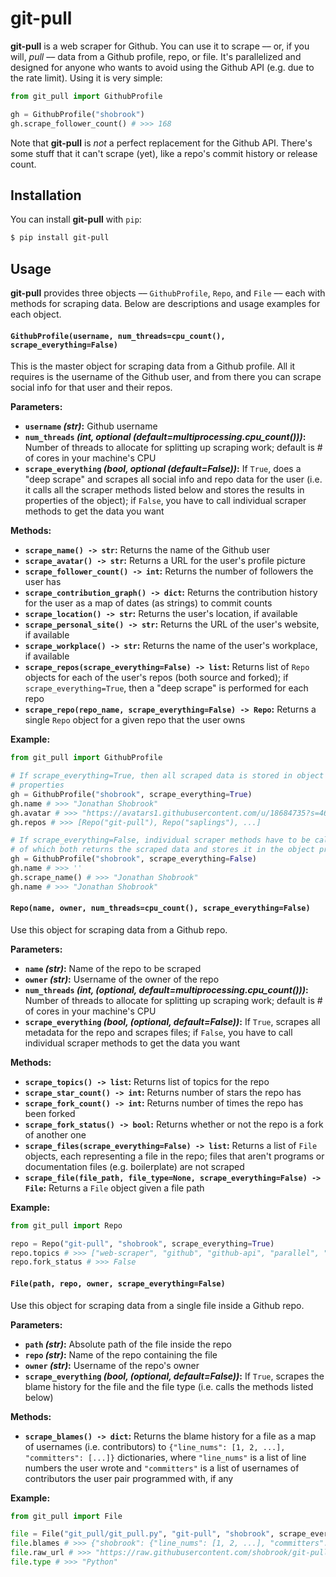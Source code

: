 # git-pull

**git-pull** is a web scraper for Github. You can use it to scrape –– or, if you will, _pull_ –– data from a Github profile, repo, or file. It's parallelized and designed for anyone who wants to avoid using the Github API (e.g. due to the rate limit). Using it is very simple:

```python
from git_pull import GithubProfile

gh = GithubProfile("shobrook")
gh.scrape_follower_count() # >>> 168
```

Note that **git-pull** is _not_ a perfect replacement for the Github API. There's some stuff that it can't scrape (yet), like a repo's commit history or release count.

## Installation

You can install **git-pull** with `pip`:

```bash
$ pip install git-pull
```

## Usage

**git-pull** provides three objects –– `GithubProfile`, `Repo`, and `File` –– each with methods for scraping data. Below are descriptions and usage examples for each object.

#### `GithubProfile(username, num_threads=cpu_count(), scrape_everything=False)`

This is the master object for scraping data from a Github profile. All it requires is the username of the Github user, and from there you can scrape social info for that user and their repos.

**Parameters:**

* **`username` _(str)_:** Github username
* **`num_threads` _(int, optional (default=multiprocessing.cpu_count()))_:** Number of threads to allocate for splitting up scraping work; default is # of cores in your machine's CPU
* **`scrape_everything` _(bool, optional (default=False))_:** If `True`, does a "deep scrape" and scrapes all social info and repo data for the user (i.e. it calls all the scraper methods listed below and stores the results in properties of the object); if `False`, you have to call individual scraper methods to get the data you want

**Methods:**

* **`scrape_name() -> str`:** Returns the name of the Github user
* **`scrape_avatar() -> str`:** Returns a URL for the user's profile picture
* **`scrape_follower_count() -> int`:** Returns the number of followers the user has
* **`scrape_contribution_graph() -> dict`:** Returns the contribution history for the user as a map of dates (as strings) to commit counts
* **`scrape_location() -> str`:** Returns the user's location, if available
* **`scrape_personal_site() -> str`:** Returns the URL of the user's website, if available
* **`scrape_workplace() -> str`:** Returns the name of the user's workplace, if available
* **`scrape_repos(scrape_everything=False) -> list`:** Returns list of `Repo` objects for each of the user's repos (both source and forked); if `scrape_everything=True`, then a "deep scrape" is performed for each repo
* **`scrape_repo(repo_name, scrape_everything=False) -> Repo`:** Returns a single `Repo` object for a given repo that the user owns

**Example:**

```python
from git_pull import GithubProfile

# If scrape_everything=True, then all scraped data is stored in object
# properties
gh = GithubProfile("shobrook", scrape_everything=True)
gh.name # >>> "Jonathan Shobrook"
gh.avatar # >>> "https://avatars1.githubusercontent.com/u/18684735?s=460&u=60f797085eb69d8bba4aba80078ad29bce78551a&v=4"
gh.repos # >>> [Repo("git-pull"), Repo("saplings"), ...]

# If scrape_everything=False, individual scraper methods have to be called, each
# of which both returns the scraped data and stores it in the object properties
gh = GithubProfile("shobrook", scrape_everything=False)
gh.name # >>> ''
gh.scrape_name() # >>> "Jonathan Shobrook"
gh.name # >>> "Jonathan Shobrook"
```

#### `Repo(name, owner, num_threads=cpu_count(), scrape_everything=False)`

Use this object for scraping data from a Github repo.

**Parameters:**

* **`name` _(str)_:** Name of the repo to be scraped
* **`owner` _(str)_:** Username of the owner of the repo
* **`num_threads` _(int, (optional, default=multiprocessing.cpu_count()))_:** Number of threads to allocate for splitting up scraping work; default is # of cores in your machine's CPU
* **`scrape_everything` _(bool, (optional, default=False))_:** If `True`, scrapes all metadata for the repo and scrapes files; if `False`, you have to call individual scraper methods to get the data you want

**Methods:**

* **`scrape_topics() -> list`:** Returns list of topics for the repo
* **`scrape_star_count() -> int`:** Returns number of stars the repo has
* **`scrape_fork_count() -> int`:** Returns number of times the repo has been forked
* **`scrape_fork_status() -> bool`:** Returns whether or not the repo is a fork of another one
* **`scrape_files(scrape_everything=False) -> list`:** Returns a list of `File` objects, each representing a file in the repo; files that aren't programs or documentation files (e.g. boilerplate) are not scraped
* **`scrape_file(file_path, file_type=None, scrape_everything=False) -> File`:** Returns a `File` object given a file path

**Example:**

```python
from git_pull import Repo

repo = Repo("git-pull", "shobrook", scrape_everything=True)
repo.topics # >>> ["web-scraper", "github", "github-api", "parallel", "scraper"]
repo.fork_status # >>> False
```

#### `File(path, repo, owner, scrape_everything=False)`

Use this object for scraping data from a single file inside a Github repo.

**Parameters:**

* **`path` _(str)_:** Absolute path of the file inside the repo
* **`repo` _(str)_:** Name of the repo containing the file
* **`owner` _(str)_:** Username of the repo's owner
* **`scrape_everything` _(bool, (optional, default=False))_:** If `True`, scrapes the blame history for the file and the file type (i.e. calls the methods listed below)

**Methods:**

* **`scrape_blames() -> dict`:** Returns the blame history for a file as a map of usernames (i.e. contributors) to `{"line_nums": [1, 2, ...], "committers": [...]}` dictionaries, where `"line_nums"` is a list of line numbers the user wrote and `"committers"` is a list of usernames of contributors the user pair programmed with, if any

**Example:**

```python
from git_pull import File

file = File("git_pull/git_pull.py", "git-pull", "shobrook", scrape_everything=True)
file.blames # >>> {"shobrook": {"line_nums": [1, 2, ...], "committers": []}}
file.raw_url # >>> "https://raw.githubusercontent.com/shobrook/git-pull/master/git_pull/git_pull.py"
file.type # >>> "Python"
```
